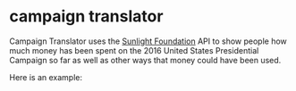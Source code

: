 # campaign translator

Campaign Translator uses the [Sunlight Foundation][Sunlight Foundation] API to show people how much money has been spent on the 2016 United States Presidential Campaign so far as well as other ways that money could have been used. 

[Sunlight Foundation]: http://sunlightfoundation.com/

Here is an example:
